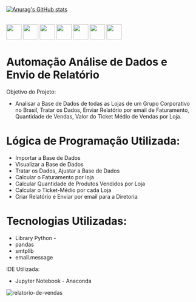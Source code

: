 [![Anurag's GitHub stats](https://github-readme-stats.vercel.app/api?username=RogerioPython&count_private=true&show_icons=true&theme=dark)](https://github.com/RogerioPython/github-readme-stats)

<div style="display: inline_block;"><br>
<img style="width:40px;height:40px;" src="https://user-images.githubusercontent.com/35857120/199576541-0f4f1436-5e36-4aba-acad-bcb37c522788.gif" />
<img style="width:40px;height:40px;" src="https://cdn.jsdelivr.net/gh/devicons/devicon/icons/python/python-original-wordmark.svg" />
<img style="width:40px;height:40px;" src="https://cdn.jsdelivr.net/gh/devicons/devicon/icons/pandas/pandas-original.svg" />
<img style="width:40px;height:40px;" src="https://user-images.githubusercontent.com/35857120/199579762-db72ab8b-3619-4512-bdd3-7b58d2c69217.png" />
<img style="width:40px;height:40px;" src="https://cdn.jsdelivr.net/gh/devicons/devicon/icons/kaggle/kaggle-original.svg" />
<img style="width:40px;height:40px;" src="https://cdn.jsdelivr.net/gh/devicons/devicon/icons/kaggle/kaggle-original-wordmark.svg" />
<img style="width:40px;height:40px;" src="https://cdn.jsdelivr.net/gh/devicons/devicon/icons/selenium/selenium-original.svg" />
 
 
 </div>
             
##

# Automação Análise de Dados e Envio de Relatório
 Objetivo do Projeto: 
- Analisar a Base de Dados de todas as Lojas de um Grupo Corporativo no Brasil, Tratar os Dados, Enviar Relatório por email de Faturamento, Quantidade de Vendas, Valor do Ticket Médio de Vendas por Loja.
##
# Lógica de Programação Utilizada:

- Importar a Base de Dados
- Visualizar a Base de Dados
- Tratar os Dados, Ajustar a Base de Dados
- Calcular o Faturamento por loja
- Calcular Quantidade de Produtos Vendidos por Loja
- Calcular o Ticket-Médio por cada Loja
- Criar Relatório e Enviar por email para a Diretoria
## 
# Tecnologias Utilizadas:
- Library Python -
- pandas
- smtplib
- email.message

IDE Utilizada:
- Jupyter Notebook - Anaconda

![relatorio-de-vendas](https://user-images.githubusercontent.com/35857120/199230481-6804f9bc-6925-4439-90a5-57776656c7db.PNG)
